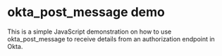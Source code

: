# okta_post_message demo
This is a simple JavaScript demonstration on how to use okta_post_message to receive details from an authorization endpoint in Okta.